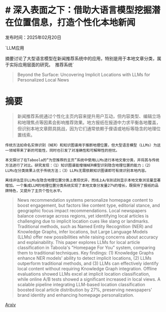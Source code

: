 # # 深入表面之下：借助大语言模型挖掘潜在位置信息，打造个性化本地新闻

发布时间：2025年02月20日

`LLM应用

摘要讨论了大型语言模型在新闻推荐系统中的应用，特别是用于本地文章分类，属于实际应用层面的研究。` `推荐系统`

> Beyond the Surface: Uncovering Implicit Locations with LLMs for Personalized Local News

# 摘要

> 新闻推荐系统通过个性化主页内容来提升用户互动，但内容类型、编辑立场和地理焦点等因素会影响推荐效果。地方报纸在报道中力求平衡各地覆盖，但识别本地文章颇具挑战，因为它们通常依赖于俚语或地标等隐含的地理位置线索。

    传统方法如命名实体识别（NER）和知识图谱用于推断地理位置，但大型语言模型（LLMs）为这一领域带来了新的可能性，同时也引发了对准确性和可解释性的担忧。

    本文探讨了在Taboola的“为您推荐的主页”系统中使用LLMs进行本地文章分类，并将其与传统方法进行了对比。研究发现：（1）知识图谱能增强NER模型识别隐含地理位置的能力；（2）LLMs在分类效果上优于传统方法；（3）LLMs无需依赖知识图谱即可有效识别本地内容。

    离线评估显示LLMs在隐含地理位置分类上表现优异，而线上A/B测试则显示本地文章浏览量显著增加。一个集成LLM的地理位置分类系统实现了本地文章分发量27%的增长，既保持了报纸的品牌特色，又提升了主页个性化水平。
    

> News recommendation systems personalize homepage content to boost engagement, but factors like content type, editorial stance, and geographic focus impact recommendations. Local newspapers balance coverage across regions, yet identifying local articles is challenging due to implicit location cues like slang or landmarks.
  Traditional methods, such as Named Entity Recognition (NER) and Knowledge Graphs, infer locations, but Large Language Models (LLMs) offer new possibilities while raising concerns about accuracy and explainability.
  This paper explores LLMs for local article classification in Taboola's "Homepage For You" system, comparing them to traditional techniques. Key findings: (1) Knowledge Graphs enhance NER models' ability to detect implicit locations, (2) LLMs outperform traditional methods, and (3) LLMs can effectively identify local content without requiring Knowledge Graph integration.
  Offline evaluations showed LLMs excel at implicit location classification, while online A/B tests showed a significant increased in local views. A scalable pipeline integrating LLM-based location classification boosted local article distribution by 27%, preserving newspapers' brand identity and enhancing homepage personalization.

[Arxiv](https://arxiv.org/abs/2502.14660)